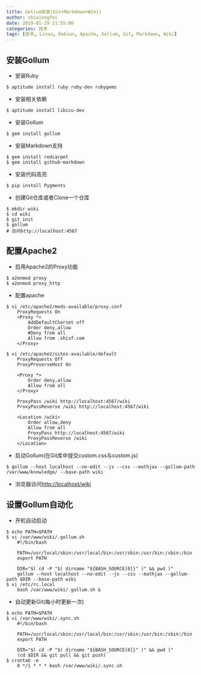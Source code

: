 ```yaml
---
title: Gollum安装(Git+Markdown+Wiki)
author: shixiongfei
date: 2019-01-29 21:55:00
categories: 技术
tags: [技术, Linux, Debian, Apache, Gollum, Git, Markdown, Wiki]
---
```


## 安装Gollum

- 安装Ruby

```shell
$ aptitude install ruby ruby-dev rubygems
```

- 安装相关依赖

```shell
$ aptitude install libicu-dev
```

- 安装Gollum

```shell
$ gem install gollum
```

- 安装Markdown支持

```shell
$ gem install redcarpet
$ gem install github-markdown
```

- 安装代码高亮

```shell
$ pip install Pygments
```

- 创建Git仓库或者Clone一个仓库

```shell
$ mkdir wiki
$ cd wiki
$ git init
$ gollum
# 访问http://localhost:4567
```

## 配置Apache2

- 启用Apache2的Proxy功能

```shell
$ a2enmod proxy
$ a2enmod proxy_http
```

- 配置apache

```shell
$ vi /etc/apache2/mods-available/proxy.conf
    ProxyRequests On
    <Proxy *>
        AddDefaultCharset off
        Order deny,allow
        #Deny from all
        Allow from .shixf.com
    </Proxy>

$ vi /etc/apache2/sites-available/default
    ProxyRequests Off
    ProxyPreserveHost On

    <Proxy *>
        Order deny,allow
        Allow from all
    </Proxy>

    ProxyPass /wiki http://localhost:4567/wiki
    ProxyPassReverse /wiki http://localhost:4567/wiki

    <Location /wiki>
        Order allow,deny
        Allow from all
        ProxyPass http://localhost:4567/wiki
        ProxyPassReverse /wiki
    </Location>
```

- 启动Gollum(在Git库中提交custom.css与custom.js)

```shell
$ gollum --host localhost --no-edit --js --css --mathjax --gollum-path /var/www/knowledge/ --base-path wiki
```

- 浏览器访问<http://localhost/wiki>

## 设置Gollum自动化

- 开机自动启动

```shell
$ echo PATH=$PATH
$ vi /var/www/wiki/.gollum.sh
    #!/bin/bash

    PATH=/usr/local/sbin:/usr/local/bin:/usr/sbin:/usr/bin:/sbin:/bin
    export PATH

    DIR="$( cd -P "$( dirname "${BASH_SOURCE[0]}" )" && pwd )"
    gollum --host localhost --no-edit --js --css --mathjax --gollum-path $DIR --base-path wiki
$ vi /etc/rc.local
    bash /var/www/wiki/.gollum.sh &
```

- 自动更新Git(每小时更新一次)

```shell
$ echo PATH=$PATH
$ vi /var/www/wiki/.sync.sh
    #!/bin/bash

    PATH=/usr/local/sbin:/usr/local/bin:/usr/sbin:/usr/bin:/sbin:/bin
    export PATH

    DIR="$( cd -P "$( dirname "${BASH_SOURCE[0]}" )" && pwd )"
    (cd $DIR && git pull && git push)
$ crontab -e
    0 */1 * * * bash /var/www/wiki/.sync.sh
```
